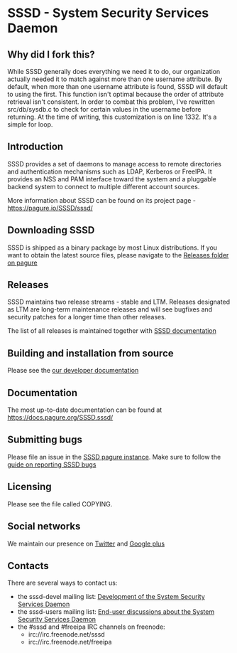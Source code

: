 # SSSD - System Security Services Daemon

## Why did I fork this?
While SSSD generally does everything we need it to do, our organization 
actually needed it to match against more than one username attribute.  By
default, when more than one username attribute is found, SSSD will default
to using the first.  This function isn't optimal because the order of attribute
retrieval isn't consistent.  In order to combat this problem, I've rewritten
src/db/sysdb.c to check for certain values in the username before returning.
At the time of writing, this customization is on line 1332.  It's a simple 
for loop.

## Introduction
SSSD provides a set of daemons to manage access to remote directories and
authentication mechanisms such as LDAP, Kerberos or FreeIPA. It provides
an NSS and PAM interface toward the system and a pluggable backend system
to connect to multiple different account sources.

More information about SSSD can be found on its project page -
https://pagure.io/SSSD/sssd/

## Downloading SSSD
SSSD is shipped as a binary package by most Linux distributions. If you
want to obtain the latest source files, please navigate to the
[Releases folder on pagure](https://releases.pagure.org/SSSD/sssd/)

## Releases
SSSD maintains two release streams - stable and LTM. Releases designated as
LTM are long-term maintenance releases and will see bugfixes and security
patches for a longer time than other releases.

The list of all releases is maintained together with [SSSD documentation](https://docs.pagure.org/SSSD.sssd/users/releases.html)

## Building and installation from source
Please see the [our developer documentation](https://docs.pagure.org/SSSD.sssd/developers/)

## Documentation
The most up-to-date documentation can be found at https://docs.pagure.org/SSSD.sssd/

## Submitting bugs
Please file an issue in the [SSSD pagure instance](https://pagure.io/SSSD/sssd/issues).
Make sure to follow the [guide on reporting SSSD bugs](https://docs.pagure.org/SSSD.sssd/users/reporting_bugs.html)

## Licensing
Please see the file called COPYING.

## Social networks
We maintain our presence on [Twitter](https://twitter.com/SysSecSvcDaemon)
and [Google plus](https://plus.google.com/114204339376082660377)

## Contacts
There are several ways to contact us:

* the sssd-devel mailing list: [Development of the System Security Services Daemon](
  https://lists.fedorahosted.org/archives/list/sssd-devel@lists.fedorahosted.org/)
* the sssd-users mailing list: [End-user discussions about the System Security Services Daemon](
  https://lists.fedorahosted.org/archives/list/sssd-users@lists.fedorahosted.org/)
* the #sssd and #freeipa IRC channels on freenode:
  * irc://irc.freenode.net/sssd
  * irc://irc.freenode.net/freeipa
